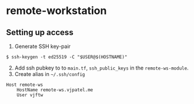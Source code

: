 # remote-workstation

## Setting up access

1. Generate SSH key-pair
```
$ ssh-keygen -t ed25519 -C "$USER@$(HOSTNAME)"
```
2. Add ssh pubkey to to `main.tf`, `ssh_public_keys` in the `remote-ws-module`.
3. Create alias in `~/.ssh/config`
```
Host remote-ws
    HostName remote-ws.vjpatel.me
    User vjftw
```
